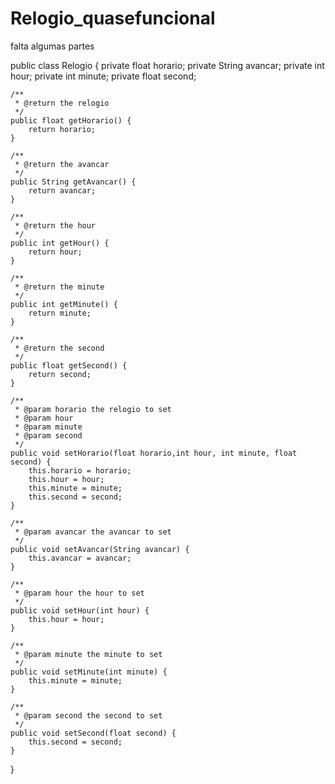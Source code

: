 # Relogio_quasefuncional
falta algumas partes


public class Relogio {
    private float horario;
    private String avancar;
    private int hour;
    private int minute;
    private float second;

    /**
     * @return the relogio
     */
    public float getHorario() {
        return horario;
    }

    /**
     * @return the avancar
     */
    public String getAvancar() {
        return avancar;
    }

    /**
     * @return the hour
     */
    public int getHour() {
        return hour;
    }

    /**
     * @return the minute
     */
    public int getMinute() {
        return minute;
    }

    /**
     * @return the second
     */
    public float getSecond() {
        return second;
    }

    /**
     * @param horario the relogio to set
     * @param hour
     * @param minute
     * @param second
     */
    public void setHorario(float horario,int hour, int minute, float second) {
        this.horario = horario;
        this.hour = hour;
        this.minute = minute;
        this.second = second;
    }

    /**
     * @param avancar the avancar to set
     */
    public void setAvancar(String avancar) {
        this.avancar = avancar;
    }

    /**
     * @param hour the hour to set
     */
    public void setHour(int hour) {
        this.hour = hour;
    }

    /**
     * @param minute the minute to set
     */
    public void setMinute(int minute) {
        this.minute = minute;
    }

    /**
     * @param second the second to set
     */
    public void setSecond(float second) {
        this.second = second;
    }
  
    
    
    
    
    
    
    
    
    
    
    
    
}
